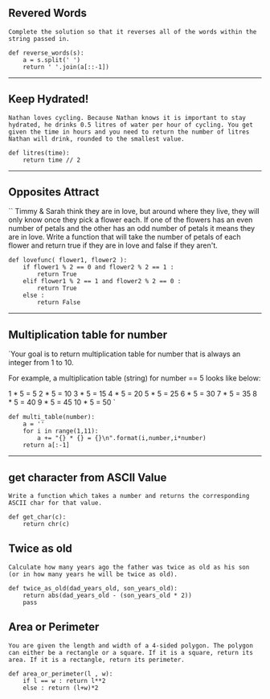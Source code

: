 ## Revered Words
`Complete the solution so that it reverses all of the words within the string passed in. `
```
def reverse_words(s):
    a = s.split(' ')
    return ' '.join(a[::-1])
```
--------------
## Keep Hydrated!
`Nathan loves cycling.
Because Nathan knows it is important to stay hydrated, he drinks 0.5 litres of water per hour of cycling.
You get given the time in hours and you need to return the number of litres Nathan will drink, rounded to the smallest value.`

```
def litres(time):
    return time // 2
```
--------
## Opposites Attract

``
Timmy & Sarah think they are in love, but around where they live, they will only know once they pick a flower each. If one of the flowers has an even number of petals and the other has an odd number of petals it means they are in love.
Write a function that will take the number of petals of each flower and return true if they are in love and false if they aren't.
```
def lovefunc( flower1, flower2 ):
    if flower1 % 2 == 0 and flower2 % 2 == 1 :
        return True
    elif flower1 % 2 == 1 and flower2 % 2 == 0 :
        return True
    else :
        return False
```
----------------
##  Multiplication table for number
`Your goal is to return multiplication table for number that is always an integer from 1 to 10.

For example, a multiplication table (string) for number == 5 looks like below:

1 * 5 = 5
2 * 5 = 10
3 * 5 = 15
4 * 5 = 20
5 * 5 = 25
6 * 5 = 30
7 * 5 = 35
8 * 5 = 40
9 * 5 = 45
10 * 5 = 50
`
```
def multi_table(number):
    a = ''
    for i in range(1,11):
        a += "{} * {} = {}\n".format(i,number,i*number)
    return a[:-1]
```
-------
## get character from ASCII Value
`Write a function which takes a number and returns the corresponding ASCII char for that value.`
```
def get_char(c):
    return chr(c) 
```

## Twice as old
`Сalculate how many years ago the father was twice as old as his son (or in how many years he will be twice as old).`

```
def twice_as_old(dad_years_old, son_years_old):
    return abs(dad_years_old - (son_years_old * 2))
    pass
```

## Area or Perimeter
`You are given the length and width of a 4-sided polygon. The polygon can either be a rectangle or a square.
If it is a square, return its area. If it is a rectangle, return its perimeter.`
```
def area_or_perimeter(l , w):
    if l == w : return l**2
    else : return (l+w)*2
```



